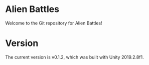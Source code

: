 # Alien Battles
Welcome to the Git repository for Alien Battles!

# Version
The current version is v0.1.2, which was built with Unity 2019.2.8f1.
